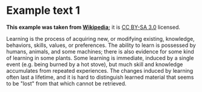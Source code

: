 # Example text 1

**This example was taken from
[Wikipedia](https://en.wikipedia.org/wiki/Learning);** it is [CC BY-SA
3.0](https://tldrlegal.com/license/creative-commons-attribution-(cc))
licensed.

Learning is the process of acquiring new, or modifying existing,
knowledge, behaviors, skills, values, or preferences. The ability
to learn is possessed by humans, animals, and some machines; there is
also evidence for some kind of learning in some plants. Some
learning is immediate, induced by a single event (e.g. being burned by
a hot stove), but much skill and knowledge accumulates from repeated
experiences. The changes induced by learning often last a lifetime,
and it is hard to distinguish learned material that seems to be "lost"
from that which cannot be retrieved.
